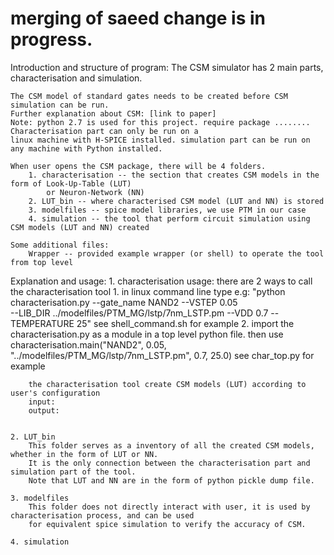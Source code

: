 # merging of saeed change is in progress.

Introduction and structure of program:
    The CSM simulator has 2 main parts, characterisation and simulation.

    The CSM model of standard gates needs to be created before CSM simulation can be run.
    Further explanation about CSM: [link to paper]
    Note: python 2.7 is used for this project. require package ........ Characterisation part can only be run on a
    linux machine with H-SPICE installed. simulation part can be run on any machine with Python installed.

    When user opens the CSM package, there will be 4 folders.
        1. characterisation -- the section that creates CSM models in the form of Look-Up-Table (LUT)
            or Neuron-Network (NN)
        2. LUT_bin -- where characterised CSM model (LUT and NN) is stored
        3. modelfiles -- spice model libraries, we use PTM in our case
        4. simulation -- the tool that perform circuit simulation using CSM models (LUT and NN) created

    Some additional files:
        Wrapper -- provided example wrapper (or shell) to operate the tool from top level

Explanation and usage:
    1. characterisation
        usage: there are 2 ways to call the characterisation tool
            1. in linux command line type e.g: "python characterisation.py --gate_name NAND2 --VSTEP 0.05 \
            --LIB_DIR ../modelfiles/PTM_MG/lstp/7nm_LSTP.pm --VDD 0.7 --TEMPERATURE 25"
            see shell_command.sh for example
            2. import the characterisation.py as a module in a top level python file. then use
            characterisation.main("NAND2", 0.05, "../modelfiles/PTM_MG/lstp/7nm_LSTP.pm", 0.7, 25.0)
            see char_top.py for example

        the characterisation tool create CSM models (LUT) according to user's configuration
        input:
        output:


    2. LUT_bin
        This folder serves as a inventory of all the created CSM models, whether in the form of LUT or NN.
        It is the only connection between the characterisation part and simulation part of the tool.
        Note that LUT and NN are in the form of python pickle dump file.

    3. modelfiles
        This folder does not directly interact with user, it is used by characterisation process, and can be used
        for equivalent spice simulation to verify the accuracy of CSM.

    4. simulation